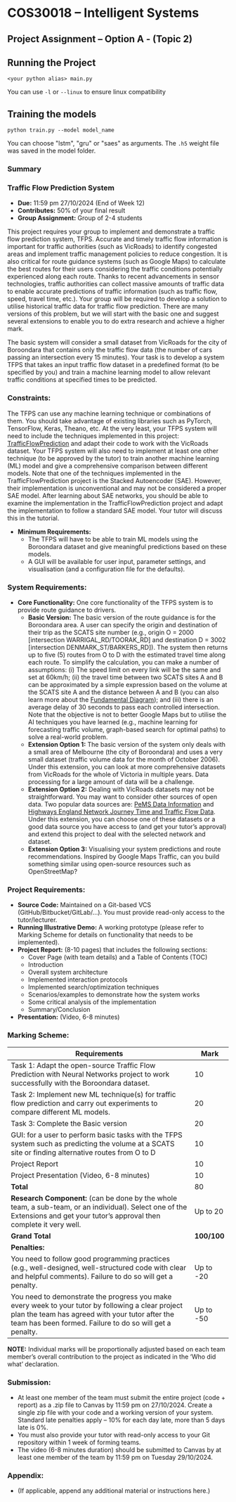 # COS30018 – Intelligent Systems

## Project Assignment – Option A - (Topic 2)

## Running the Project

```
<your python alias> main.py
```

You can use `-l` or `--linux` to ensure linux compatibility

## Training the models

```
python train.py --model model_name
```

You can choose "lstm", "gru" or "saes" as arguments. The `.h5` weight file was saved in the model folder.

### Summary

### Traffic Flow Prediction System

- **Due:** 11:59 pm 27/10/2024 (End of Week 12)
- **Contributes:** 50% of your final result
- **Group Assignment:** Group of 2-4 students

This project requires your group to implement and demonstrate a traffic flow prediction system, TFPS. Accurate and timely traffic flow information is important for traffic authorities (such as VicRoads) to identify congested areas and implement traffic management policies to reduce congestion. It is also critical for route guidance systems (such as Google Maps) to calculate the best routes for their users considering the traffic conditions potentially experienced along each route. Thanks to recent advancements in sensor technologies, traffic authorities can collect massive amounts of traffic data to enable accurate predictions of traffic information (such as traffic flow, speed, travel time, etc.). Your group will be required to develop a solution to utilise historical traffic data for traffic flow prediction. There are many versions of this problem, but we will start with the basic one and suggest several extensions to enable you to do extra research and achieve a higher mark.

The basic system will consider a small dataset from VicRoads for the city of Boroondara that contains only the traffic flow data (the number of cars passing an intersection every 15 minutes). Your task is to develop a system TFPS that takes an input traffic flow dataset in a predefined format (to be specified by you) and train a machine learning model to allow relevant traffic conditions at specified times to be predicted.

### Constraints:

The TFPS can use any machine learning technique or combinations of them. You should take advantage of existing libraries such as PyTorch, TensorFlow, Keras, Theano, etc. At the very least, your TFPS system will need to include the techniques implemented in this project: [TrafficFlowPrediction](https://github.com/xiaochus/TrafficFlowPrediction) and adapt their code to work with the VicRoads dataset. Your TFPS system will also need to implement at least one other technique (to be approved by the tutor) to train another machine learning (ML) model and give a comprehensive comparison between different models. Note that one of the techniques implemented in the TrafficFlowPrediction project is the Stacked Autoencoder (SAE). However, their implementation is unconventional and may not be considered a proper SAE model. After learning about SAE networks, you should be able to examine the implementation in the TrafficFlowPrediction project and adapt the implementation to follow a standard SAE model. Your tutor will discuss this in the tutorial.

- **Minimum Requirements:**
  - The TFPS will have to be able to train ML models using the Boroondara dataset and give meaningful predictions based on these models.
  - A GUI will be available for user input, parameter settings, and visualisation (and a configuration file for the defaults).

### System Requirements:

- **Core Functionality:** One core functionality of the TFPS system is to provide route guidance to drivers.
  - **Basic Version:** The basic version of the route guidance is for the Boroondara area. A user can specify the origin and destination of their trip as the SCATS site number (e.g., origin O = 2000 [intersection WARRIGAL_RD/TOORAK_RD] and destination D = 3002 [intersection DENMARK_ST/BARKERS_RD]). The system then returns up to five (5) routes from O to D with the estimated travel time along each route. To simplify the calculation, you can make a number of assumptions: (i) The speed limit on every link will be the same and set at 60km/h; (ii) the travel time between two SCATS sites A and B can be approximated by a simple expression based on the volume at the SCATS site A and the distance between A and B (you can also learn more about the [Fundamental Diagram](https://en.wikipedia.org/wiki/Fundamental_diagram_of_traffic_flow)); and (iii) there is an average delay of 30 seconds to pass each controlled intersection. Note that the objective is not to better Google Maps but to utilise the AI techniques you have learned (e.g., machine learning for forecasting traffic volume, graph-based search for optimal paths) to solve a real-world problem.
  - **Extension Option 1:** The basic version of the system only deals with a small area of Melbourne (the city of Boroondara) and uses a very small dataset (traffic volume data for the month of October 2006). Under this extension, you can look at more comprehensive datasets from VicRoads for the whole of Victoria in multiple years. Data processing for a large amount of data will be a challenge.
  - **Extension Option 2:** Dealing with VicRoads datasets may not be straightforward. You may want to consider other sources of open data. Two popular data sources are: [PeMS Data Information](https://github.com/mas-dse-c6sander/DSE_Cohort2_Traffic_Capstone/wiki/PeMS-Data-Information) and [Highways England Network Journey Time and Traffic Flow Data](https://www.data.gov.uk/dataset/9562c512-4a0b-45ee-b6ad-afc0f99b841f/highways-england-network-journey-time-and-traffic-flow-data). Under this extension, you can choose one of these datasets or a good data source you have access to (and get your tutor’s approval) and extend this project to deal with the selected network and dataset.
  - **Extension Option 3:** Visualising your system predictions and route recommendations. Inspired by Google Maps Traffic, can you build something similar using open-source resources such as OpenStreetMap?

### Project Requirements:

- **Source Code:** Maintained on a Git-based VCS (GitHub/Bitbucket/GitLab/…). You must provide read-only access to the tutor/lecturer.
- **Running Illustrative Demo:** A working prototype (please refer to Marking Scheme for details on functionality that needs to be implemented).
- **Project Report:** (8-10 pages) that includes the following sections:
  - Cover Page (with team details) and a Table of Contents (TOC)
  - Introduction
  - Overall system architecture
  - Implemented interaction protocols
  - Implemented search/optimization techniques
  - Scenarios/examples to demonstrate how the system works
  - Some critical analysis of the implementation
  - Summary/Conclusion
- **Presentation:** (Video, 6-8 minutes)

### Marking Scheme:

| Requirements                                                                                                                                                                                                      | Mark        |
| ----------------------------------------------------------------------------------------------------------------------------------------------------------------------------------------------------------------- | ----------- |
| Task 1: Adapt the open-source Traffic Flow Prediction with Neural Networks project to work successfully with the Boroondara dataset.                                                                              | 10          |
| Task 2: Implement new ML technique(s) for traffic flow prediction and carry out experiments to compare different ML models.                                                                                       | 20          |
| Task 3: Complete the Basic version                                                                                                                                                                                | 20          |
| GUI: for a user to perform basic tasks with the TFPS system such as predicting the volume at a SCATS site or finding alternative routes from O to D                                                               | 10          |
| Project Report                                                                                                                                                                                                    | 10          |
| Project Presentation (Video, 6-8 minutes)                                                                                                                                                                         | 10          |
| **Total**                                                                                                                                                                                                         | 80          |
| **Research Component:** (can be done by the whole team, a sub-team, or an individual). Select one of the Extensions and get your tutor’s approval then complete it very well.                                     | Up to 20    |
| **Grand Total**                                                                                                                                                                                                   | **100/100** |
| **Penalties:**                                                                                                                                                                                                    |
| You need to follow good programming practices (e.g., well-designed, well-structured code with clear and helpful comments). Failure to do so will get a penalty.                                                   | Up to -20   |
| You need to demonstrate the progress you make every week to your tutor by following a clear project plan the team has agreed with your tutor after the team has been formed. Failure to do so will get a penalty. | Up to -50   |

**NOTE:** Individual marks will be proportionally adjusted based on each team member’s overall contribution to the project as indicated in the ‘Who did what’ declaration.

### Submission:

- At least one member of the team must submit the entire project (code + report) as a .zip file to Canvas by 11:59 pm on 27/10/2024. Create a single zip file with your code and a working version of your system. Standard late penalties apply – 10% for each day late, more than 5 days late is 0%.
- You must also provide your tutor with read-only access to your Git repository within 1 week of forming teams.
- The video (6-8 minutes duration) should be submitted to Canvas by at least one member of the team by 11:59 pm on Tuesday 29/10/2024.

### Appendix:

- (If applicable, append any additional material or instructions here.)
